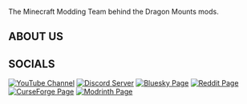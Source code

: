The Minecraft Modding Team behind the Dragon Mounts mods.
## ABOUT US

## SOCIALS
[![YouTube Channel](https://img.shields.io/badge/YouTube-Dragon%20Mounts-Red?style=for-the-badge&logo=Youtube&logoColor=white&labelColor=%23FF0000&color=grey)](https://youtube.com/@dragonmounts?si=PPU3ssgBImojfuFe)
[![Discord Server](https://img.shields.io/badge/Discord-Dragon%20Mounts-Red?style=for-the-badge&logo=Discord&logoColor=white&labelColor=%235865F2&color=grey)](https://discord.gg/Ewm8aTTJ3K)
[![Bluesky Page](https://img.shields.io/badge/Bluesky-Dragon%20Mounts-Red?style=for-the-badge&logo=Bluesky&logoColor=white&labelColor=%230285FF&color=grey)](https://bsky.app/profile/dragonmounts.bsky.social)
[![Reddit Page](https://img.shields.io/badge/Reddit-Dragon%20Mounts-Red?style=for-the-badge&logo=Reddit&logoColor=white&labelColor=%23FF4500&color=grey)](https://www.reddit.com/r/DragonMounts/)
[![CurseForge Page](https://img.shields.io/badge/CurseForge-Dragon%20Mounts%20Team-Red?style=for-the-badge&logo=Curseforge&logoColor=white&labelColor=%23F16436&color=grey)](https://www.curseforge.com/members/dragonmountsteam/projects)
[![Modrinth Page](https://img.shields.io/badge/Modrinth-Dragon%20Mounts%20Team-Red?style=for-the-badge&logo=Modrinth&logoColor=white&labelColor=%2300AF5C&color=grey)](https://modrinth.com/organization/Dragon-Mounts-Team)
